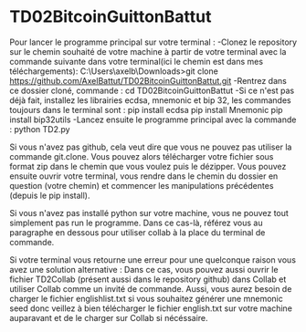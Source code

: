 # TD02BitcoinGuittonBattut

Pour lancer le programme principal sur votre terminal :
-Clonez le repository sur le chemin souhaité de votre machine à partir de votre terminal avec la commande suivante dans votre terminal(ici le chemin est dans mes téléchargements): 
C:\Users\axelb\Downloads>git clone https://github.com/AxelBattut/TD02BitcoinGuittonBattut.git
-Rentrez dans ce dossier cloné, commande : cd TD02BitcoinGuittonBattut
-Si ce n'est pas déjà fait, installez les librairies ecdsa, mnemonic et bip 32, les commandes toujours dans le terminal sont : 
pip install ecdsa
pip install Mnemonic
pip install bip32utils
-Lancez ensuite le programme principal avec la commande : python TD2.py


Si vous n'avez pas github, cela veut dire que vous ne pouvez pas utiliser la commande git.clone. Vous pouvez alors télécharger votre fichier sous format zip dans le chemin que vous voulez puis le dézipper. Vous pouvez ensuite ouvrir votre terminal, vous rendre dans le chemin du dossier en question (votre chemin) et commencer les manipulations précédentes (depuis le pip install).

Si vous n'avez pas installé python sur votre machine, vous ne pouvez tout simplement pas run le programme. Dans ce cas-là, référez vous au paragraphe en dessous pour utiliser collab à la place du terminal de commande.

Si votre terminal vous retourne une erreur pour une quelconque raison vous avez une solution alternative :
Dans ce cas, vous pouvez aussi ouvrir le fichier TD2Collab (présent aussi dans le repository github) dans Collab et utiliser Collab comme un invité de commande.
Aussi, vous aurez besoin de charger le fichier englishlist.txt si vous souhaitez générer une mnemonic seed donc veillez à bien télécharger le fichier english.txt sur votre machine auparavant et de le charger sur Collab si nécéssaire.
